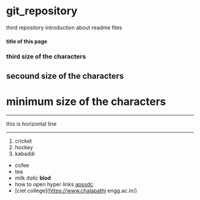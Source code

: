 # git_repository
third repository
introduction about readme files
#### title of this page
### third size of the characters
## secound size of the characters
# minimum size of the characters
***
this is horizontal line
***
1. cricket
2. hockey
3. kabaddi

- cofee
- tea
- milk
 *italic*
 **blod**
- how to open hyper links [apssdc](http://www.apssdc.in)
- [ciet college](https://www.chalapathi engg.ac.in/)



